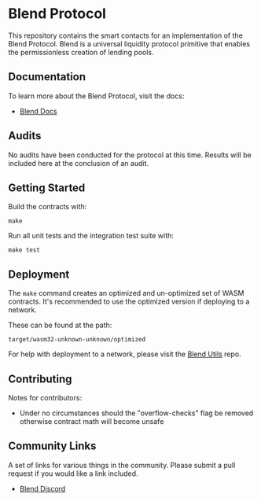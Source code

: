 # Blend Protocol

This repository contains the smart contacts for an implementation of the Blend Protocol. Blend is a universal liquidity protocol primitive that enables the permissionless creation of lending pools.

## Documentation

To learn more about the Blend Protocol, visit the docs:

- [Blend Docs](https://docs.blend.capital/)

## Audits

No audits have been conducted for the protocol at this time. Results will be included here at the conclusion of an audit.

## Getting Started

Build the contracts with:

```
make
```

Run all unit tests and the integration test suite with:

```
make test
```

## Deployment

The `make` command creates an optimized and un-optimized set of WASM contracts. It's recommended to use the optimized version if deploying to a network.

These can be found at the path:

```
target/wasm32-unknown-unknown/optimized
```

For help with deployment to a network, please visit the [Blend Utils](https://github.com/blend-capital/blend-utils) repo.

## Contributing

Notes for contributors:

- Under no circumstances should the "overflow-checks" flag be removed otherwise contract math will become unsafe

## Community Links

A set of links for various things in the community. Please submit a pull request if you would like a link included.

- [Blend Discord](https://discord.com/invite/a6CDBQQcjW)
